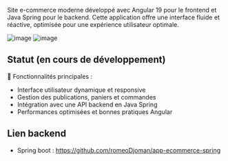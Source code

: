 Site e-commerce moderne développé avec Angular 19 pour le frontend et Java Spring pour le backend. Cette application offre une interface fluide et réactive, optimisée pour une expérience utilisateur optimale.

![image](https://github.com/user-attachments/assets/77b356b3-7a1e-4175-b305-3f629b6401de)
![image](https://github.com/user-attachments/assets/26dc3e2a-f36b-495c-a356-b0b0adf165c7)



## Statut (en cours de développement)

🛒 Fonctionnalités principales : <br>

- Interface utilisateur dynamique et responsive
- Gestion des publications, paniers et commandes
- Intégration avec une API backend en Java Spring
- Performances optimisées et bonnes pratiques Angular

## Lien backend
- Spring boot : https://github.com/romeoDjoman/app-ecommerce-spring
